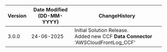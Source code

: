 | **Version** | **Date Modified (DD-MM-YYYY)**| **ChangeHistory**                                                                           |
|------------|-------------------------------|----------------------------------------------------------------------------------------------|
| 3.0.0      | 24-06-2025                    | Initial Solution Release. <br/>Added new CCF **Data Connector** 'AWSCloudFrontLog_CCF'       |